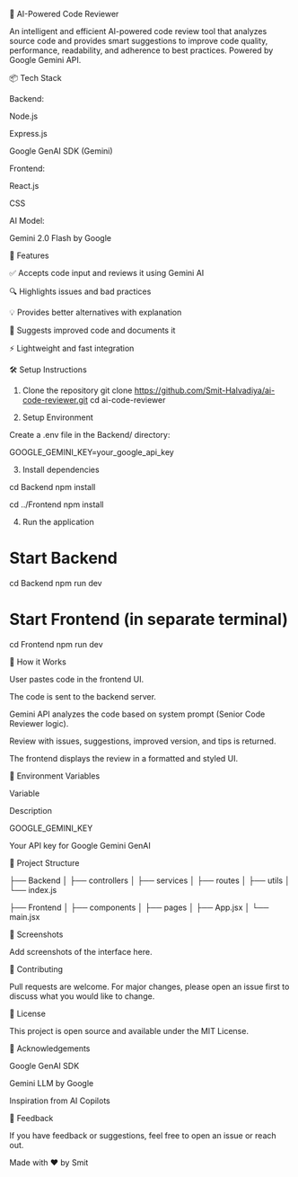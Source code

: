 🧠 AI-Powered Code Reviewer

An intelligent and efficient AI-powered code review tool that analyzes source code and provides smart suggestions to improve code quality, performance, readability, and adherence to best practices. Powered by Google Gemini API.

📦 Tech Stack

Backend:

Node.js

Express.js

Google GenAI SDK (Gemini)

Frontend:

React.js

CSS

AI Model:

Gemini 2.0 Flash by Google

🚀 Features

✅ Accepts code input and reviews it using Gemini AI

🔍 Highlights issues and bad practices

💡 Provides better alternatives with explanation

📝 Suggests improved code and documents it

⚡ Lightweight and fast integration

🛠️ Setup Instructions

1. Clone the repository
git clone https://github.com/Smit-Halvadiya/ai-code-reviewer.git
cd ai-code-reviewer

2. Setup Environment

Create a .env file in the Backend/ directory:

GOOGLE_GEMINI_KEY=your_google_api_key

3. Install dependencies

cd Backend
npm install

cd ../Frontend
npm install

4. Run the application

# Start Backend
cd Backend
npm run dev

# Start Frontend (in separate terminal)
cd Frontend
npm run dev

🧠 How it Works

User pastes code in the frontend UI.

The code is sent to the backend server.

Gemini API analyzes the code based on system prompt (Senior Code Reviewer logic).

Review with issues, suggestions, improved version, and tips is returned.

The frontend displays the review in a formatted and styled UI.

🔐 Environment Variables

Variable

Description

GOOGLE_GEMINI_KEY

Your API key for Google Gemini GenAI

📁 Project Structure

├── Backend
│   ├── controllers
│   ├── services
│   ├── routes
│   ├── utils
│   └── index.js


├── Frontend
│   ├── components
│   ├── pages
│   ├── App.jsx
│   └── main.jsx

📸 Screenshots

Add screenshots of the interface here.

🤝 Contributing

Pull requests are welcome. For major changes, please open an issue first to discuss what you would like to change.

📄 License

This project is open source and available under the MIT License.

🙏 Acknowledgements

Google GenAI SDK

Gemini LLM by Google

Inspiration from AI Copilots

💬 Feedback

If you have feedback or suggestions, feel free to open an issue or reach out.

Made with ❤️ by Smit

